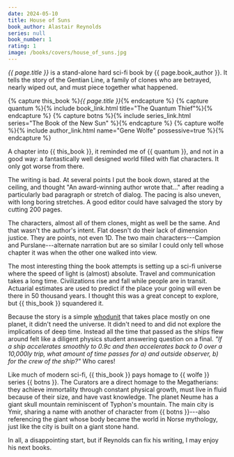 ```yaml
---
date: 2024-05-10
title: House of Suns
book_author: Alastair Reynolds
series: null
book_number: 1
rating: 1
image: /books/covers/house_of_suns.jpg
---
```


<cite class="book-title">{{ page.title }}</cite> is a stand-alone hard sci-fi
book by {{ page.book_author }}. It tells the story of the Gentian Line, a
family of clones who are betrayed, nearly wiped out, and must piece together
what happened.

{% capture this_book %}<cite class="book-title">{{ page.title }}</cite>{% endcapture %}
{% capture quantum %}{% include book_link.html title="The Quantum Thief"%}{% endcapture %}
{% capture botns %}{% include series_link.html series="The Book of the New Sun" %}{% endcapture %}
{% capture wolfe %}{% include author_link.html name="Gene Wolfe" possessive=true %}{% endcapture %}

A chapter into {{ this_book }}, it reminded me of {{ quantum }}, and not in a
good way: a fantastically well designed world filled with flat characters. It
only got worse from there.

The writing is bad. At several points I put the book down, stared at the
ceiling, and thought "An award-winning author wrote that..." after reading a
particularly bad paragraph or stretch of dialog. The pacing is also uneven,
with long boring stretches. A good editor could have salvaged the story by
cutting 200 pages.

The characters, almost all of them clones, might as well be the same. And that
wasn't the author's intent. Flat doesn't do their lack of dimension justice.
They are points, not even 1D. The two main characters---Campion and
Purslane---alternate narration but are so similar I could only tell whose
chapter it was when the other one walked into view.

The most interesting thing the book attempts is setting up a sci-fi universe
where the speed of light is (almost) absolute. Travel and communication takes
a long time. Civilizations rise and fall while people are in transit.
Actuarial estimates are used to predict if the place your going will even be
there in 50 thousand years. I thought this was a great concept to explore, but
{{ this_book }} squandered it.

Because the story is a simple [whodunit][who] that takes place mostly on one
planet, it didn't need the universe. It didn't need to and did not explore the
implications of deep time. Instead all the time that passed as the ships flew
around felt like a diligent physics student answering question on a final.
_"If a ship accelerates smoothly to 0.9c and then accelerates back to 0 over a
10,000ly trip, what amount of time passes for a) and outside observer, b) for
the crew of the ship?"_ Who cares!

[who]: https://en.wikipedia.org/wiki/Whodunit

Like much of modern sci-fi, {{ this_book }} pays homage to {{ wolfe }} series
{{ botns }}. The Curators are a direct homage to the Megatherians: they
achieve immortality through constant physical growth, must live in fluid
because of their size, and have vast knowledge. The planet Neume has a giant
skull mountain reminiscent of Typhon's mountain. The main city is Ymir,
sharing a name with another of character from {{ botns }}---also referencing
the giant whose body became the world in Norse mythology, just like the city
is built on a giant stone hand.

In all, a disappointing start, but if Reynolds can fix his writing, I may
enjoy his next books.
